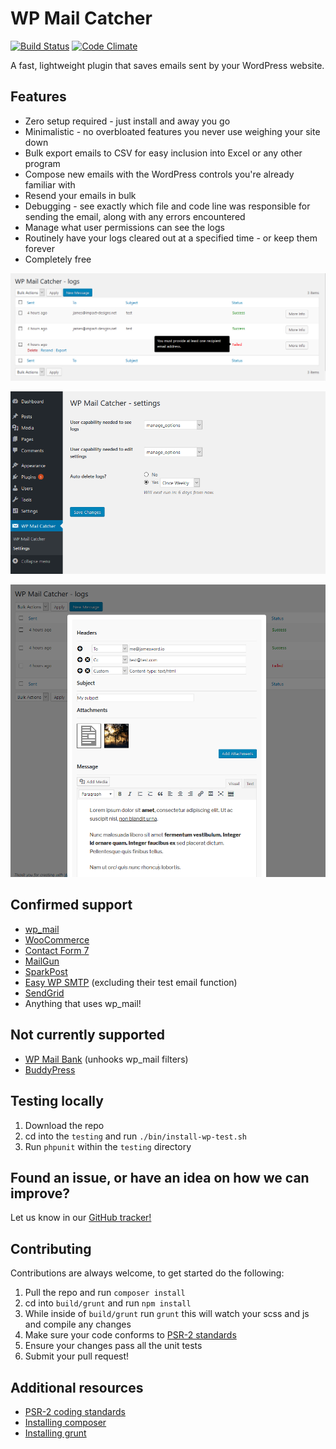 # WP Mail Catcher

[![Build Status](https://travis-ci.org/JWardee/mail-catcher.svg?branch=master)](https://travis-ci.org/JWardee/mail-catcher)
[![Code Climate](https://codeclimate.com/github/JWardee/mail-catcher/badges/gpa.svg)](https://codeclimate.com/github/JWardee/mail-catcher)

A fast, lightweight plugin that saves emails sent by your WordPress website.

## Features
* Zero setup required - just install and away you go
* Minimalistic - no overbloated features you never use weighing your site down
* Bulk export emails to CSV for easy inclusion into Excel or any other program
* Compose new emails with the WordPress controls you're already familiar with
* Resend your emails in bulk
* Debugging - see exactly which file and code line was responsible for sending the email, along with any errors encountered
* Manage what user permissions can see the logs
* Routinely have your logs cleared out at a specified time - or keep them forever
* Completely free

![alt text](https://raw.githubusercontent.com/JWardee/mail-catcher/master/build/images/wp-mail-catcher-screenshot-1.png)


![alt text](https://raw.githubusercontent.com/JWardee/mail-catcher/master/build/images/wp-mail-catcher-screenshot-3.png)


![alt text](https://raw.githubusercontent.com/JWardee/mail-catcher/master/build/images/wp-mail-catcher-screenshot-2.png)

## Confirmed support
* [wp_mail](https://developer.wordpress.org/reference/functions/wp_mail/)
* [WooCommerce](https://wordpress.org/plugins/woocommerce/)
* [Contact Form 7](https://wordpress.org/plugins/contact-form-7/)
* [MailGun](https://wordpress.org/plugins/mailgun/)
* [SparkPost](https://wordpress.org/plugins/sparkpost/)
* [Easy WP SMTP](https://wordpress.org/plugins/easy-wp-smtp/) (excluding their test email function)
* [SendGrid](https://en-gb.wordpress.org/plugins/sendgrid-email-delivery-simplified)
* Anything that uses wp_mail!

## Not currently supported
* [WP Mail Bank](https://wordpress.org/plugins/wp-mail-bank/) (unhooks wp_mail filters)
* [BuddyPress](https://en-gb.wordpress.org/plugins/buddypress/)

## Testing locally
1. Download the repo
2. cd into the `testing` and run `./bin/install-wp-test.sh`
3. Run `phpunit` within the `testing` directory

## Found an issue, or have an idea on how we can improve?
Let us know in our [GitHub tracker!](https://github.com/JWardee/mail-catcher/issues)

## Contributing
Contributions are always welcome, to get started do the following:
1. Pull the repo and run `composer install`
2. cd into `build/grunt` and run `npm install`
3. While inside of `build/grunt` run `grunt` this will watch your scss and js and compile any changes
4. Make sure your code conforms to [PSR-2 standards](http://www.php-fig.org/psr/psr-2/)
5. Ensure your changes pass all the unit tests
6. Submit your pull request!

## Additional resources
* [PSR-2 coding standards](http://www.php-fig.org/psr/psr-2/)
* [Installing composer](https://getcomposer.org/download/)
* [Installing grunt](https://gruntjs.com/getting-started/)

